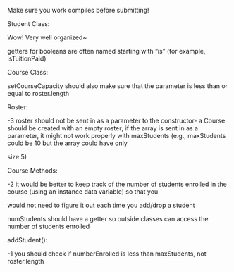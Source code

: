 Make sure you work compiles before submitting!





 Student Class:

 Wow! Very well organized~

 getters for booleans are often named starting with “is” (for example, isTuitionPaid)



 Course Class:

 setCourseCapacity should also make sure that the parameter is less than or equal to roster.length



 Roster:

 -3 roster should not be sent in as a parameter to the constructor- a Course should be created with an empty roster; if the array is  sent in as a parameter, it might not work properly with maxStudents (e.g., maxStudents could be 10 but the array could have only

 size 5)



 Course Methods:

 -2 it would be better to keep track of the number of students enrolled in the course (using an instance data variable) so that you

 would not need to figure it out each time you add/drop a student

 numStudents should have a getter so outside classes can access the number of students enrolled



 addStudent():

 -1 you should check if numberEnrolled is less than maxStudents, not roster.length
